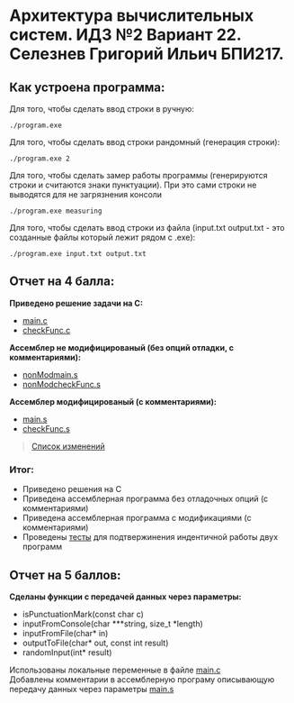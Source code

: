 # Архитектура вычислительных систем. ИДЗ №2 Вариант 22. Селезнев Григорий Ильич БПИ217.

## Как устроена программа:
Для того, чтобы сделать ввод строки в ручную:
```
./program.exe
```
Для того, чтобы сделать ввод строки рандомный (генерация строки):
```
./program.exe 2
```
Для того, чтобы сделать замер работы программы (генерируются строки и считаются знаки пунктуации). При это сами строки не выводятся для не загрязнения консоли
```
./program.exe measuring
```
Для того, чтобы сделать ввод строки из файла (input.txt output.txt - это созданные файлы который лежит рядом с .exe):
```
./program.exe input.txt output.txt
```

## Отчет на 4 балла:

**Приведено решение задачи на С:**
* [main.c](https://github.com/Grisha1232/ABC_HW2/blob/d045336a1c9d9b707635d15b5db7e82ad5852656/C%20code/main.c)
* [checkFunc.c](https://github.com/Grisha1232/ABC_HW2/blob/d045336a1c9d9b707635d15b5db7e82ad5852656/C%20code/checkFunc.c)

**Ассемблер не модифицированый (без опций отладки, с комментариями):**
* [nonModmain.s](https://github.com/Grisha1232/ABC_HW2/blob/1ca575f339a62209288e3ad6f3c736adb7176784/Assembler%20non%20mod/nonModmain.s)
* [nonModcheckFunc.s](https://github.com/Grisha1232/ABC_HW2/blob/1ca575f339a62209288e3ad6f3c736adb7176784/Assembler%20non%20mod/nonModmain.s)

**Ассемблер модифицированый (с комментариями):**
* [main.s](https://github.com/Grisha1232/ABC_HW2/blob/48b2c426b5356b4621fed315a6829a024582d122/Assembler/main.s)
* [checkFunc.s](https://github.com/Grisha1232/ABC_HW2/blob/48b2c426b5356b4621fed315a6829a024582d122/Assembler/checkFunc.s)
> [Список изменений](https://github.com/Grisha1232/ABC_HW2/blob/48b2c426b5356b4621fed315a6829a024582d122/Assembler/modification.md)


### Итог:
* Приведено решения на С
* Приведена ассемблерная программа без отладочных опций (с комментариями)
* Приведена ассемблерная программа с модификациями  (с комментариями)
* Проведены [тесты](https://github.com/Grisha1232/ABC_HW2/blob/172f26346ab041398afd02f12694f86c6d8afe9d/C%20code/Tests/test.md) для подтвержинения индентичной работы двух программ

## Отчет на 5 баллов:

**Сделаны функции с передачей данных через параметры:**  
* isPunctuationMark(const char c)
* inputFromConsole(char ***string, size_t *length)
* inputFromFile(char* in)
* outputToFile(char* out, const int result)
* randomInput(int* result)


Использованы локальные переменные в файле [main.c](https://github.com/Grisha1232/ABC_HW2/blob/d045336a1c9d9b707635d15b5db7e82ad5852656/C%20code/main.c)  
Добавлены комментарии в ассемблерную програму описывающую передачу данных через параметры [main.s](https://github.com/Grisha1232/ABC_HW2/blob/48b2c426b5356b4621fed315a6829a024582d122/Assembler/main.s)  

